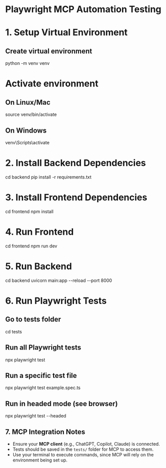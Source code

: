 # Playwright MCP Automation Testing

# 1. Setup Virtual Environment
## Create virtual environment
python -m venv venv         

# Activate environment
## On Linux/Mac
source venv/bin/activate    

## On Windows
venv\Scripts\activate       

# 2. Install Backend Dependencies
cd backend
pip install -r requirements.txt

# 3. Install Frontend Dependencies
cd frontend
npm install

# 4. Run Frontend
cd frontend
npm run dev

# 5. Run Backend
cd backend
uvicorn main:app --reload --port 8000

# 6. Run Playwright Tests
## Go to tests folder
cd tests

## Run all Playwright tests
npx playwright test

## Run a specific test file
npx playwright test example.spec.ts

## Run in headed mode (see browser)
npx playwright test --headed

## 7. MCP Integration Notes
- Ensure your **MCP client** (e.g., ChatGPT, Copilot, Claude) is connected.  
- Tests should be saved in the `tests/` folder for MCP to access them.  
- Use your terminal to execute commands, since MCP will rely on the environment being set up.  
